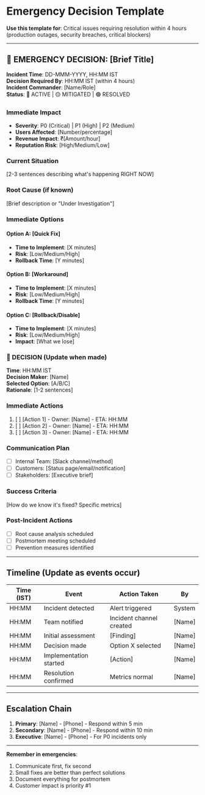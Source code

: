 # Emergency Decision Template

**Use this template for**: Critical issues requiring resolution within 4 hours (production outages, security breaches, critical blockers)

---

## 🚨 EMERGENCY DECISION: [Brief Title]

**Incident Time**: DD-MMM-YYYY, HH:MM IST  
**Decision Required By**: HH:MM IST (within 4 hours)  
**Incident Commander**: [Name/Role]  
**Status**: 🔴 ACTIVE | 🟡 MITIGATED | 🟢 RESOLVED

### Immediate Impact

- **Severity**: P0 (Critical) | P1 (High) | P2 (Medium)
- **Users Affected**: [Number/percentage]
- **Revenue Impact**: ₹[Amount/hour]
- **Reputation Risk**: [High/Medium/Low]

### Current Situation

[2-3 sentences describing what's happening RIGHT NOW]

### Root Cause (if known)

[Brief description or "Under Investigation"]

### Immediate Options

#### Option A: [Quick Fix]

- **Time to Implement**: [X minutes]
- **Risk**: [Low/Medium/High]
- **Rollback Time**: [Y minutes]

#### Option B: [Workaround]

- **Time to Implement**: [X minutes]
- **Risk**: [Low/Medium/High]
- **Rollback Time**: [Y minutes]

#### Option C: [Rollback/Disable]

- **Time to Implement**: [X minutes]
- **Risk**: [Low/Medium/High]
- **Impact**: [What we lose]

### 🎯 DECISION (Update when made)

**Time**: HH:MM IST  
**Decision Maker**: [Name]  
**Selected Option**: [A/B/C]  
**Rationale**: [1-2 sentences]

### Immediate Actions

1. [ ] [Action 1] - Owner: [Name] - ETA: HH:MM
2. [ ] [Action 2] - Owner: [Name] - ETA: HH:MM
3. [ ] [Action 3] - Owner: [Name] - ETA: HH:MM

### Communication Plan

- [ ] Internal Team: [Slack channel/method]
- [ ] Customers: [Status page/email/notification]
- [ ] Stakeholders: [Executive brief]

### Success Criteria

[How do we know it's fixed? Specific metrics]

### Post-Incident Actions

- [ ] Root cause analysis scheduled
- [ ] Postmortem meeting scheduled
- [ ] Prevention measures identified

---

## Timeline (Update as events occur)

| Time (IST) | Event                  | Action Taken             | By     |
| ---------- | ---------------------- | ------------------------ | ------ |
| HH:MM      | Incident detected      | Alert triggered          | System |
| HH:MM      | Team notified          | Incident channel created | [Name] |
| HH:MM      | Initial assessment     | [Finding]                | [Name] |
| HH:MM      | Decision made          | Option X selected        | [Name] |
| HH:MM      | Implementation started | [Action]                 | [Name] |
| HH:MM      | Resolution confirmed   | Metrics normal           | [Name] |

---

## Escalation Chain

1. **Primary**: [Name] - [Phone] - Respond within 5 min
2. **Secondary**: [Name] - [Phone] - Respond within 10 min
3. **Executive**: [Name] - [Phone] - For P0 incidents only

---

**Remember in emergencies**:

1. Communicate first, fix second
2. Small fixes are better than perfect solutions
3. Document everything for postmortem
4. Customer impact is priority #1
